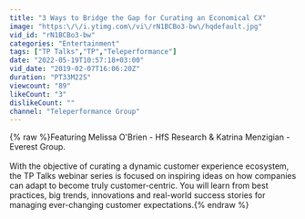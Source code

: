 ```yaml
---
title: "3 Ways to Bridge the Gap for Curating an Economical CX"
image: "https:\/\/i.ytimg.com\/vi\/rN1BCBo3-bw\/hqdefault.jpg"
vid_id: "rN1BCBo3-bw"
categories: "Entertainment"
tags: ["TP Talks","TP","Teleperformance"]
date: "2022-05-19T10:57:18+03:00"
vid_date: "2019-02-07T16:06:20Z"
duration: "PT33M22S"
viewcount: "89"
likeCount: "3"
dislikeCount: ""
channel: "Teleperformance Group"
---
```

{% raw %}Featuring Melissa O'Brien - HfS Research &amp; Katrina Menzigian - Everest Group.<br /><br />With the objective of curating a dynamic customer experience ecosystem, the TP Talks webinar series is focused on inspiring ideas on how companies can adapt to become truly customer-centric. You will learn from best practices, big trends, innovations and real-world success stories for managing ever-changing customer expectations.{% endraw %}
